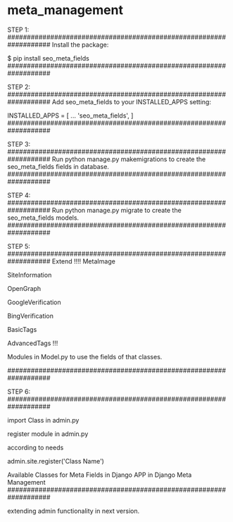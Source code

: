 # meta_management


STEP 1:
###################################################################
Install the package:

$ pip install seo_meta_fields
###################################################################

STEP 2:
###################################################################
Add seo_meta_fields to your INSTALLED_APPS setting:

INSTALLED_APPS = [
    ...
    'seo_meta_fields',
]
###################################################################

STEP 3:
###################################################################
Run python manage.py makemigrations to create the seo_meta_fields fields in database.
###################################################################

STEP 4:
###################################################################
Run python manage.py migrate to create the seo_meta_fields models.
###################################################################

STEP 5:
###################################################################
Extend
!!!!
MetaImage

SiteInformation

OpenGraph

GoogleVerification

BingVerification

BasicTags

AdvancedTags
!!!

Modules in Model.py
to use the fields of that classes.

###################################################################

STEP 6:
###################################################################

import Class in admin.py

register module in admin.py

according to needs

admin.site.register('Class Name')

Available Classes for Meta Fields in Django APP in Django Meta Management
###################################################################

extending admin functionality in next version.
